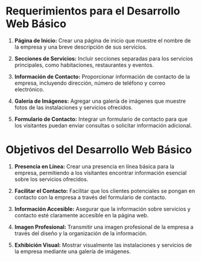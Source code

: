 # Requerimientos para el Desarrollo Web Básico

1. **Página de Inicio:** Crear una página de inicio que muestre el nombre de la empresa y una breve descripción de sus servicios.

2. **Secciones de Servicios:** Incluir secciones separadas para los servicios principales, como habitaciones, restaurantes y eventos.

3. **Información de Contacto:** Proporcionar información de contacto de la empresa, incluyendo dirección, número de teléfono y correo electrónico.

4. **Galería de Imágenes:** Agregar una galería de imágenes que muestre fotos de las instalaciones y servicios ofrecidos.

5. **Formulario de Contacto:** Integrar un formulario de contacto para que los visitantes puedan enviar consultas o solicitar información adicional.

# Objetivos del Desarrollo Web Básico

1. **Presencia en Línea:** Crear una presencia en línea básica para la empresa, permitiendo a los visitantes encontrar información esencial sobre los servicios ofrecidos.

2. **Facilitar el Contacto:** Facilitar que los clientes potenciales se pongan en contacto con la empresa a través del formulario de contacto.

3. **Información Accesible:** Asegurar que la información sobre servicios y contacto esté claramente accesible en la página web.

4. **Imagen Profesional:** Transmitir una imagen profesional de la empresa a través del diseño y la organización de la información.

5. **Exhibición Visual:** Mostrar visualmente las instalaciones y servicios de la empresa mediante una galería de imágenes.
